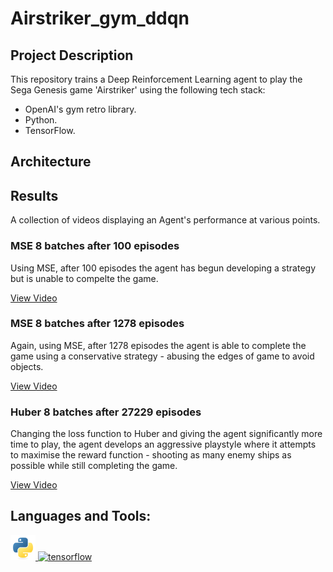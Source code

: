 # Airstriker_gym_ddqn

## Project Description
This repository trains a Deep Reinforcement Learning agent to play the Sega Genesis game 'Airstriker' using the following tech stack:
- OpenAI's gym retro library.
- Python.
- TensorFlow.

## Architecture



## Results
A collection of videos displaying an Agent's performance at various points.

### MSE 8 batches after 100 episodes
Using MSE, after 100 episodes the agent has begun developing a strategy but is unable to compelte the game.

[View Video](https://github.com/rlamprell/Airstriker_gym_ddqn/assets/90906655/34196079-0858-4cae-8eff-0866cb7b8afe)

### MSE 8 batches after 1278 episodes
Again, using MSE, after 1278 episodes the agent is able to complete the game using a conservative strategy - abusing the edges of game to avoid objects. 

[View Video](https://github.com/rlamprell/Airstriker_gym_ddqn/assets/90906655/b8903e29-ca6c-4d54-b158-5a3ef9463221)

### Huber 8 batches after 27229 episodes
Changing the loss function to Huber and giving the agent significantly more time to play, the agent develops an aggressive playstyle where it attempts to maximise the reward function - shooting as many enemy ships as possible while still completing the game.

[View Video](https://github.com/rlamprell/Airstriker_gym_ddqn/assets/90906655/b4d17162-7a2a-4581-8048-00ce80ba5d6e)


## Languages and Tools:
<p align="left">
  <a href="https://www.python.org" target="_blank" rel="noopener noreferrer">
    <img src="https://raw.githubusercontent.com/devicons/devicon/master/icons/python/python-original.svg" alt="python" width="40" height="40"/>
  </a>
  <a href="https://www.tensorflow.org" target="_blank" rel="noopener noreferrer">
    <img src="https://www.vectorlogo.zone/logos/tensorflow/tensorflow-icon.svg" alt="tensorflow" width="40" height="40"/>
  </a>
</p>
